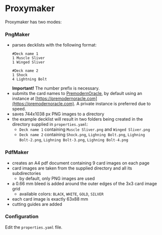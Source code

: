 # Proxymaker

Proxymaker has two modes:

### PngMaker
* parses decklists with the following format:
  ```
  #Deck name 1
  1 Muscle Sliver
  1 Winged Sliver
  
  #Deck name 2
  1 Shock
  4 Lightning Bolt
  ```
  **Important!** The number prefix is necessary.
* submits the card names to [PremodernOracle](https://github.com/TheGameKnave/premodernoracle),
by default using an instance at [https://premodernoracle.com](https://premodernoracle.com).
A private instance is preferred due to speed.
* saves 744x1038 px PNG images to a directory
* the example decklist will result in two folders being created in the directory supplied in `properties.yaml`:
    * `Deck name 1` containing `Muscle Sliver.png` and `Winged Sliver.png`
    * `Deck name 2` containing `Shock.png`, `Lighning Bolt.png`, `Lighning Bolt-2.png`, `Lighning Bolt-3.png`, `Lighning Bolt-4.png`
### PdfMaker
* creates an A4 pdf document containing 9 card images on each page
* card images are taken from the supplied directory and all its subdirectories
  * by default, only PNG images are used
* a 0.66 mm bleed is added around the outer edges of the 3x3 card image grid
    * available colors: `BLACK`, `WHITE`, `GOLD`, `SILVER`
* each card image is exactly 63x88 mm
* cutting guides are added

### Configuration
Edit the `properties.yaml` file.
